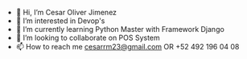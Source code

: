 - 👋 Hi, I’m Cesar Oliver Jimenez
- 👀 I’m interested in Devop's
- 🌱 I’m currently learning Python Master with Framework Django
- 💞️ I’m looking to collaborate on POS System
- 📫 How to reach me cesarrm23@gmail.com OR +52 492 196 04 08

